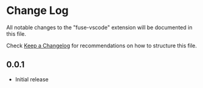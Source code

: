 # Change Log
All notable changes to the "fuse-vscode" extension will be documented in this file.

Check [Keep a Changelog](http://keepachangelog.com/) for recommendations on how to structure this file.

## 0.0.1
- Initial release